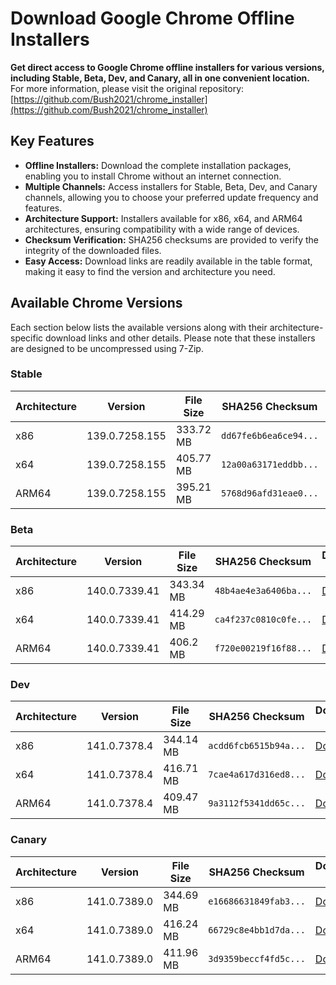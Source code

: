 # Download Google Chrome Offline Installers

**Get direct access to Google Chrome offline installers for various versions, including Stable, Beta, Dev, and Canary, all in one convenient location.**  For more information, please visit the original repository: [https://github.com/Bush2021/chrome_installer](https://github.com/Bush2021/chrome_installer)

## Key Features

*   **Offline Installers:** Download the complete installation packages, enabling you to install Chrome without an internet connection.
*   **Multiple Channels:** Access installers for Stable, Beta, Dev, and Canary channels, allowing you to choose your preferred update frequency and features.
*   **Architecture Support:** Installers available for x86, x64, and ARM64 architectures, ensuring compatibility with a wide range of devices.
*   **Checksum Verification:**  SHA256 checksums are provided to verify the integrity of the downloaded files.
*   **Easy Access:**  Download links are readily available in the table format, making it easy to find the version and architecture you need.

## Available Chrome Versions

Each section below lists the available versions along with their architecture-specific download links and other details.  Please note that these installers are designed to be uncompressed using 7-Zip.

### Stable

| Architecture | Version | File Size | SHA256 Checksum | Download Link |
|--------------|---------|-----------|-----------------|---------------|
| x86          | 139.0.7258.155 | 333.72 MB | `dd67fe6b6ea6ce94...` | [Download](https://dl.google.com/release2/chrome/acbj57wq2k6dcqdfm67khvqhuasq_139.0.7258.155/139.0.7258.155_chrome_installer_uncompressed.exe) |
| x64          | 139.0.7258.155 | 405.77 MB | `12a00a63171eddbb...` | [Download](https://dl.google.com/release2/chrome/ac3tly6emuya6wht2jjcdao4aubq_139.0.7258.155/139.0.7258.155_chrome_installer_uncompressed.exe) |
| ARM64        | 139.0.7258.155 | 395.21 MB | `5768d96afd31eae0...` | [Download](https://dl.google.com/release2/chrome/ic5wmwmaa5tedqys5p462emclu_139.0.7258.155/139.0.7258.155_chrome_installer_uncompressed.exe) |

### Beta

| Architecture | Version | File Size | SHA256 Checksum | Download Link |
|--------------|---------|-----------|-----------------|---------------|
| x86          | 140.0.7339.41 | 343.34 MB | `48b4ae4e3a6406ba...` | [Download](https://dl.google.com/release2/chrome/acp37icjnwu5owejbt7wt55zlrkq_140.0.7339.41/140.0.7339.41_chrome_installer_uncompressed.exe) |
| x64          | 140.0.7339.41 | 414.29 MB | `ca4f237c0810c0fe...` | [Download](https://dl.google.com/release2/chrome/adwwdm5en2nlxq5v5ctlb7rix5xa_140.0.7339.41/140.0.7339.41_chrome_installer_uncompressed.exe) |
| ARM64        | 140.0.7339.41 | 406.2 MB | `f720e00219f16f88...` | [Download](https://dl.google.com/release2/chrome/adjusr5xil6ji7udpzyuesgcpjcq_140.0.7339.41/140.0.7339.41_chrome_installer_uncompressed.exe) |

### Dev

| Architecture | Version | File Size | SHA256 Checksum | Download Link |
|--------------|---------|-----------|-----------------|---------------|
| x86          | 141.0.7378.4 | 344.14 MB | `acdd6fcb6515b94a...` | [Download](https://dl.google.com/release2/chrome/lqr3hbgtzy4ibgyy5f2crqnroe_141.0.7378.4/141.0.7378.4_chrome_installer_uncompressed.exe) |
| x64          | 141.0.7378.4 | 416.71 MB | `7cae4a617d316ed8...` | [Download](https://dl.google.com/release2/chrome/ccneb777lbesnuvoyxibq43d6q_141.0.7378.4/141.0.7378.4_chrome_installer_uncompressed.exe) |
| ARM64        | 141.0.7378.4 | 409.47 MB | `9a3112f5341dd65c...` | [Download](https://dl.google.com/release2/chrome/achydx7cfitbqsnycrrw2g5z2m5q_141.0.7378.4/141.0.7378.4_chrome_installer_uncompressed.exe) |

### Canary

| Architecture | Version | File Size | SHA256 Checksum | Download Link |
|--------------|---------|-----------|-----------------|---------------|
| x86          | 141.0.7389.0 | 344.69 MB | `e16686631849fab3...` | [Download](https://dl.google.com/release2/chrome/kqsd5czff24iajmwkapac6bxyq_141.0.7389.0/141.0.7389.0_chrome_installer_uncompressed.exe) |
| x64          | 141.0.7389.0 | 416.24 MB | `66729c8e4bb1d7da...` | [Download](https://dl.google.com/release2/chrome/acb3wcdicqtabvvd6sfa73earlpq_141.0.7389.0/141.0.7389.0_chrome_installer_uncompressed.exe) |
| ARM64        | 141.0.7389.0 | 411.96 MB | `3d9359beccf4fd5c...` | [Download](https://dl.google.com/release2/chrome/adyk4vgjpdtn2eh6ggesyuwkvx3q_141.0.7389.0/141.0.7389.0_chrome_installer_uncompressed.exe) |
